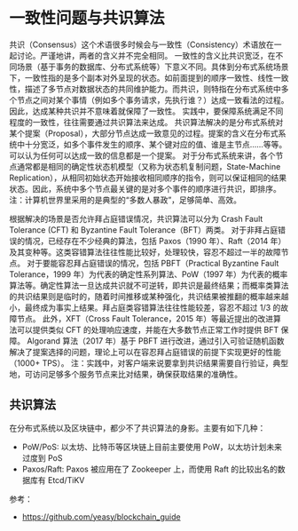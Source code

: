 # 一致性问题与共识算法

共识（Consensus）这个术语很多时候会与一致性（Consistency）术语放在一起讨论。严谨地讲，两者的含义并不完全相同。
一致性的含义比共识宽泛，在不同场景（基于事务的数据库、分布式系统等）下意义不同。具体到分布式系统场景下，一致性指的是多个副本对外呈现的状态。如前面提到的顺序一致性、线性一致性，描述了多节点对数据状态的共同维护能力。而共识，则特指在分布式系统中多个节点之间对某个事情（例如多个事务请求，先执行谁？）达成一致看法的过程。因此，达成某种共识并不意味着就保障了一致性。
实践中，要保障系统满足不同程度的一致性，往往需要通过共识算法来达成。
共识算法解决的是分布式系统对某个提案（Proposal），大部分节点达成一致意见的过程。提案的含义在分布式系统中十分宽泛，如多个事件发生的顺序、某个键对应的值、谁是主节点……等等。可以认为任何可以达成一致的信息都是一个提案。
对于分布式系统来讲，各个节点通常都是相同的确定性状态机模型（又称为状态机复制问题，State-Machine Replication），从相同初始状态开始接收相同顺序的指令，则可以保证相同的结果状态。因此，系统中多个节点最关键的是对多个事件的顺序进行共识，即排序。
注：计算机世界里采用的是典型的“多数人暴政”，足够简单、高效。

根据解决的场景是否允许拜占庭错误情况，共识算法可以分为 Crash Fault Tolerance (CFT) 和 Byzantine Fault Tolerance（BFT）两类。
对于非拜占庭错误的情况，已经存在不少经典的算法，包括 Paxos（1990 年）、Raft（2014 年）及其变种等。这类容错算法往往性能比较好，处理较快，容忍不超过一半的故障节点。
对于要能容忍拜占庭错误的情况，包括 PBFT（Practical Byzantine Fault Tolerance，1999 年）为代表的确定性系列算法、PoW（1997 年）为代表的概率算法等。确定性算法一旦达成共识就不可逆转，即共识是最终结果；而概率类算法的共识结果则是临时的，随着时间推移或某种强化，共识结果被推翻的概率越来越小，最终成为事实上结果。拜占庭类容错算法往往性能较差，容忍不超过 1/3 的故障节点。
此外，XFT（Cross Fault Tolerance，2015 年）等最近提出的改进算法可以提供类似 CFT 的处理响应速度，并能在大多数节点正常工作时提供 BFT 保障。
Algorand 算法（2017 年）基于 PBFT 进行改进，通过引入可验证随机函数解决了提案选择的问题，理论上可以在容忍拜占庭错误的前提下实现更好的性能（1000+ TPS）。
注：实践中，对客户端来说要拿到共识结果需要自行验证，典型地，可访问足够多个服务节点来比对结果，确保获取结果的准确性。


## 共识算法

在分布式系统以及区块链中，都少不了共识算法的身影。主要有如下几种：

- PoW/PoS: 以太坊、比特币等区块链上目前主要使用 PoW，以太坊计划未来过度到 PoS
- Paxos/Raft: Paxos 被应用在了 Zookeeper 上，而使用 Raft 的比较出名的数据库有 Etcd/TiKV

参考：
- https://github.com/yeasy/blockchain_guide

